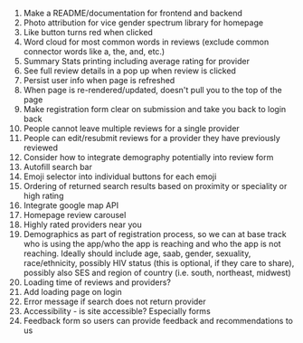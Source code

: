 1) Make a README/documentation for frontend and backend
2) Photo attribution for vice gender spectrum library for homepage
3) Like button turns red when clicked
4) Word cloud for most common words in reviews (exclude common connector words like a, the, and, etc.)
5) Summary Stats printing including average rating for provider
6) See full review details in a pop up when review is clicked
7) Persist user info when page is refreshed
8) When page is re-rendered/updated, doesn't pull you to the top of the page
9) Make registration form clear on submission and take you back to login back
10) People cannot leave multiple reviews for a single provider
11) People can edit/resubmit reviews for a provider they have previously reviewed
12) Consider how to integrate demography potentially into review form
13) Autofill search bar
14) Emoji selector into individual buttons for each emoji
15) Ordering of returned search results based on proximity or speciality or high rating
16) Integrate google map API
17) Homepage review carousel
18) Highly rated providers near you
19) Demographics as part of registration process, so we can at base track who is using the app/who the app is reaching and who the app is not reaching. Ideally should include age, saab, gender, sexuality, race/ethnicity, possibly HIV status (this is optional, if they care to share), possibly also SES and region of country (i.e. south, northeast, midwest)
20) Loading time of reviews and providers?
21) Add loading page on login
22) Error message if search does not return provider
23) Accessibility - is site accessible? Especially forms
24) Feedback form so users can provide feedback and recommendations to us